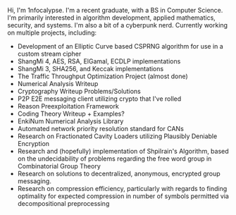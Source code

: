 Hi, I'm 1nfocalypse.
I'm a recent graduate, with a BS in Computer Science. I'm primarily interested in algorithm development, applied mathematics, security, and systems. I'm also a bit of a cyberpunk nerd.
Currently working on multiple projects, including:
- Development of an Elliptic Curve based CSPRNG algorithm for use in a custom stream cipher
- ShangMi 4, AES, RSA, ElGamal, ECDLP implementations
- ShangMi 3, SHA256, and Keccak implementations
- The Traffic Throughput Optimization Project (almost done)
- Numerical Analysis Writeup
- Cryptography Writeup Problems/Solutions
- P2P E2E messaging client utilizing crypto that I've rolled
- Reason Preexploitation Framework
- Coding Theory Writeup + Examples?
- EnkiNum Numerical Analysis Library
- Automated network priority resolution standard for CANs
- Research on Fractionated Cavity Loaders utilizing Plausibly Deniable Encryption
- Research and (hopefully) implementation of Shpilrain's Algorithm, based on the undecidability of problems regarding the free word group in Combinatorial Group Theory
- Research on solutions to decentralized, anonymous, encrypted group messaging.
- Research on compression efficiency, particularly with regards to finding optimality for expected compression in number of symbols permitted via decompositional preprocessing
